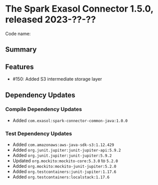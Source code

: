 # The Spark Exasol Connector 1.5.0, released 2023-??-??

Code name:

## Summary

## Features

* #150: Added S3 intermediate storage layer

## Dependency Updates

### Compile Dependency Updates

* Added `com.exasol:spark-connector-common-java:1.0.0`

### Test Dependency Updates

* Added `com.amazonaws:aws-java-sdk-s3:1.12.429`
* Added `org.junit.jupiter:junit-jupiter-api:5.9.2`
* Added `org.junit.jupiter:junit-jupiter:5.9.2`
* Updated `org.mockito:mockito-core:5.3.0` to `5.2.0`
* Added `org.mockito:mockito-junit-jupiter:5.2.0`
* Added `org.testcontainers:junit-jupiter:1.17.6`
* Added `org.testcontainers:localstack:1.17.6`
